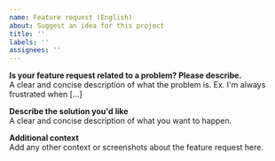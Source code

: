```yaml
---
name: Feature request (English)
about: Suggest an idea for this project
title: ''
labels: ''
assignees: ''
---
```

**Is your feature request related to a problem? Please describe.**  
A clear and concise description of what the problem is. Ex. I'm always frustrated when [...]

**Describe the solution you'd like**  
A clear and concise description of what you want to happen.

**Additional context**  
Add any other context or screenshots about the feature request here.